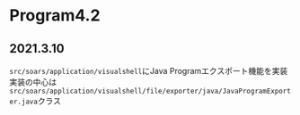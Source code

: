 # Program4.2

## 2021.3.10
`src/soars/application/visualshell`にJava Programエクスポート機能を実装  
実装の中心は`src/soars/application/visualshell/file/exporter/java/JavaProgramExporter.java`クラス
